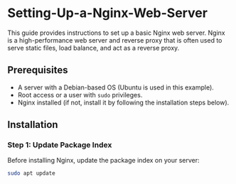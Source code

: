 # Setting-Up-a-Nginx-Web-Server

This guide provides instructions to set up a basic Nginx web server. Nginx is a high-performance web server and reverse proxy that is often used to serve static files, load balance, and act as a reverse proxy.

## Prerequisites

- A server with a Debian-based OS (Ubuntu is used in this example).
- Root access or a user with `sudo` privileges.
- Nginx installed (if not, install it by following the installation steps below).

## Installation

### Step 1: Update Package Index

Before installing Nginx, update the package index on your server:

```bash
sudo apt update
